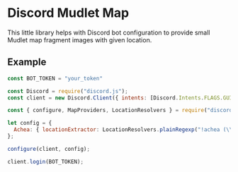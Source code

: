 # Discord Mudlet Map

This little library helps with Discord bot configuration to provide small Mudlet map fragment images with given location.

## Example

```js
const BOT_TOKEN = "your_token"

const Discord = require("discord.js");
const client = new Discord.Client({ intents: [Discord.Intents.FLAGS.GUILD_MESSAGES] });

const { configure, MapProviders, LocationResolvers } = require("discord-mudlet-map")

let config = {
  Achea: { locationExtractor: LocationResolvers.plainRegexp("!achea (\\d+)"), provider: MapProviders.retryingDownloader("https://raw.githubusercontent.com/IRE-Mudlet-Mapping/AchaeaCrowdmap/gh-pages/Map/map", { retries: 5, delay : 10000 }) },
};

configure(client, config);

client.login(BOT_TOKEN);
```